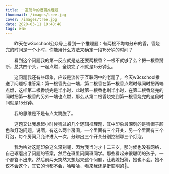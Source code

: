 ```yaml
---
title: 一道简单的逻辑推理题
thumbnail: /images/tree.jpg
cover: /images/tree.jpg
date: 2020-03-11 19:48:48
tags: 闲话
---
```

　　昨天在w3cschool公众号上看到一个推理题：有两根不均匀分布的香，香烧完的时间是一个小时，你能用什么方法来确定一段15分钟的时间？

　　看到这个问题我的第一反应就是这还要两根香？一根不就够了么？把一根香掰断，总共四个头，一起点燃，全烧完了不就是15分钟么。

　　这问题我还有些印象，应该是流传于互联网中的老题了。今天w3cschool推送了问题标准答案：第一根香先点一端，第二根香在第一根香点燃时候同时把两端点燃，这样第二根香烧完是半小时，此时第一根香也剩半小时，在第二根香烧完的同时把第一根香的另外一端也点燃，那么从第二根香烧完到第一根香烧完的这段时间就是15分钟。

　　我的思维是不是有点太跳脱了。

　　这题又让我想起小时候猜过的几个逻辑推理题，其中印象最深刻的是猜帽子颜色和灯泡问题。说啊，有这么两个房间，一个里面有三个开关，另一个里面有三个灯泡，每个房间只允许进入一次，分辨出三个开关分别控制哪三个灯泡。

　　我为啥对这题印象这么深刻呢，因为我当时才十二三岁，那时候也没有网络，自己琢磨出了问题的答案，然后在班里问同班同学。那些看起来很聪明的孩子，一个都答不出来。然后前两天突然又想起来这个问题，让我媳妇猜，她也不会。她不仅不会这个，其它的也都不会，哈哈哈，看来我还是挺聪明的🤭。